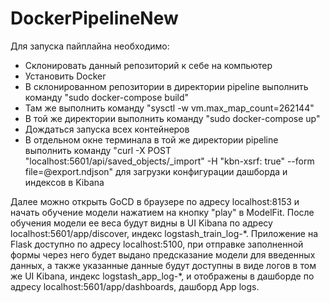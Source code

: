 # DockerPipelineNew

Для запуска пайплайна необходимо:
* Склонировать данный репозиторий к себе на компьютер
* Установить Docker
* В склонированном репозитории в директории pipeline выполнить команду "sudo docker-compose build"
* Там же выполнить команду "sysctl -w vm.max_map_count=262144"
* В той же директории выполнить команду "sudo docker-compose up"
* Дождаться запуска всех контейнеров
* В отдельном окне терминала в той же директории pipeline выполнить команду "curl -X POST "localhost:5601/api/saved_objects/_import" -H "kbn-xsrf: true" --form file=@export.ndjson" для загрузки конфигурации дашборда и индексов в Kibana

Далее можно открыть GoCD в браузере по адресу localhost:8153 и начать обучение модели нажатием на кнопку "play" в ModelFit. После обучения модели ее веса будут видны в UI Kibana по адресу localhost:5601/app/discover, индекс logstash_train_log-\*. Приложение на Flask доступно по адресу localhost:5100, при отправке заполненной формы через него будет выдано предсказание модели для введенных данных, а также указанные данные будут доступны в виде логов в том же UI Kibana, индекс logstash_app_log-\*, и отображены в дашборде по адресу localhost:5601/app/dashboards, дашборд App logs. 
